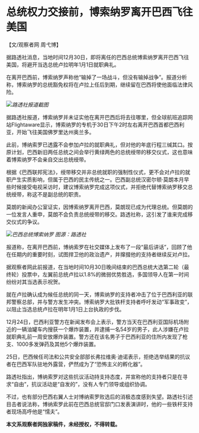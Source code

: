 # 总统权力交接前，博索纳罗离开巴西飞往美国

【文/观察者网 周弋博】

据路透社消息，当地时间12月30日，即将离任的巴西总统博索纳罗离开巴西飞往美国，将避开当选总统卢拉明年1月1日就职典礼。

在离开巴西前，博索纳罗声称他“输掉了一场战斗，但没有输掉战争”。报道分析称，博索纳罗的总统豁免权将在卢拉上任后到期，继续留在巴西将使他面临法律风险。

![](https://inews.gtimg.com/newsapp_bt/0/15586122598/1000)_路透社报道截图_

据路透社报道，博索纳罗并未证实他在离开巴西后将去往哪里，但全球航班追踪网站Flightaware显示，博索纳罗的专机于30日下午2时左右离开巴西首都巴西利亚，开始飞往美国佛罗里达州奥兰多。

此前，博纳索罗已透露不会参加卢拉的就职典礼，但对他的年底行程三缄其口。按原计划，巴西新旧两任总统之间会举行黄绿两色的总统绶带的移交仪式，这也意味着博索纳罗不会亲自交出总统绶带。

根据《巴西联邦宪法》，绶带移交并非总统就职的强制性仪式，更不会对卢拉的就职产生实质影响，但属于巴西的民主传统之一。巴西副总统汉密尔顿·莫朗本月早些时候接受电视采访时，建议博索纳罗完成这项仪式，并拒绝代替博索纳罗移交总统绶带，称这不是副总统的职责。

莫朗的新闻办公室证实，因博索纳罗离开巴西，莫朗现已成为代理总统。但莫朗的一位发言人重申，莫朗不会负责总统绶带的移交。路透社称，这引发了谁来完成移交仪式的争议。

![](https://inews.gtimg.com/newsapp_bt/0/15586122603/1000)_巴西总统博索纳罗 图源：路透社_

报道称，在离开巴西前，博纳索罗在社交媒体上发布了一段“最后讲话”，回顾了他在任期内的重要时刻，试图捍卫他的政治遗产，并撺掇他的支持者继续反对卢拉。

据观察者网此前报道，在当地时间10月30日晚间结束的巴西总统大选第二轮（最终轮）投票中，左翼前总统卢拉以1.8%的微弱优势胜选，多国领导人在第一时间纷纷对其当选表示祝贺。

就在卢拉确认成为候任总统的同一天，博索纳罗的支持者冲击了位于巴西利亚的联邦警察总部，并与警方发生冲突。博索纳罗大批铁杆支持者呼吁发动“军事政变”，以阻止当选总统卢拉在明年1月1日上台执政的步伐。

12月24日，巴西利亚警方在新闻发布会上表示，警方当天在巴西利亚国际机场附近的一辆油罐车内搜获一个爆炸装置，并逮捕一名54岁的男子，此人涉嫌在卢拉就职典礼前一周安放爆炸装置。警方还在该名男子于巴西利亚的住所内发现了枪支、1000多发弹药及其他5个爆炸装置。

25日，巴西候任司法和公共安全部部长弗拉维奥·迪诺表示，拒绝选举结果的抗议者在巴西军队驻地外露营，俨然成为了“恐怖主义的孵化器”。

路透社指出，博纳索罗对这些抗议活动持支持态度，并宣称他的支持者只是在寻求“自由”，抗议活动是“自发的”，没有人专门领导或组织协调。

不过，也有部分巴西右翼人士对博纳索罗败选后的消极态度感到失望。路透社引述目击者说法称，博纳索罗此前在巴西总统官邸门口发表演讲时，他的一些铁杆支持者现场高呼他是“懦夫”。

**本文系观察者网独家稿件，未经授权，不得转载。**

